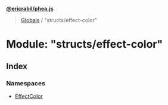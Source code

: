 **[@ericrabil/phea.js](../README.md)**

> [Globals](../README.md) / "structs/effect-color"

# Module: "structs/effect-color"

## Index

### Namespaces

* [EffectColor](_structs_effect_color_.effectcolor.md)
